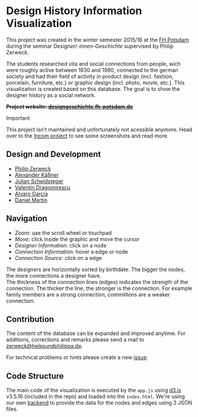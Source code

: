 # Design History Information Visualization

This project was created in the winter semester 2015/16 at the [FH Potsdam](http://www.fh-potsdam.de) during the seminar _Designer/-innen-Geschichte_ supervised by Philip Zerweck.

The students researched vita and social connections from people, wich were roughly active between 1930 and 1980, connected to the german society and had their field of activity in product design (incl. fashion, porcelain, furniture, etc.) or graphic design (incl. photo, movie, etc.). This visualization is created based on this database. The goal is to show the designer history as a social network.

~~**Project website: [designgeschichte.fh-potsdam.de](http://designgeschichte.fh-potsdam.de)**~~

> [!IMPORTANT]  
> This project isn't maintained and unfortunately not acessible anymore. Head over to the [Incom project](https://fhp.incom.org/project/7443) to see some screenshots and read more.

## Design and Development

- [Philip Zerweck](http://www.heikoundphilippa.de)
- [Alexander Käßner](http://www.alexkaessner.de/)
- [Julian Scheidsteger](https://github.com/natael)
- [Valentin Dragomirescu](http://dragomarts.de/)
- [Alvaro Garcia](http://agweiss.com/)
- [Daniel Martin](https://www.instagram.com/clementcopper)

## Navigation
- _Zoom:_ use the scroll wheel or touchpad
- _Move:_ click inside the graphic and move the cursor
- _Designer Information:_ click on a node
- _Connection Information:_ hover a edge or node
- _Connection Source:_ click on a edge

The designers are horizontally sorted by birthdate. The bigger the nodes, the more connections a designer have.  
The thickness of the connection lines (edges) indicates the strength of the connection. The thicker the line, the stronger is the connection. For example family members are a strong connection, commilitons are a weaker connection.

## Contribution
The content of the database can be expanded and improved anytime. For additions, corrections and remarks please send a mail to [zerweck@heikoundphilippa.de](mailto:zerweck@heikoundphilippa.de).

For technical problems or hints please create a new [issue](https://github.com/varusgarcia/Design-History-InfoVis/issues).

## Code Structure
The main code of the visualization is executed by the `app.js` using [d3.js](https://d3js.org) v3.5.16 (included in the repo) and loaded into the `index.html`. We're using our own [backend](http://designgeschichte.fh-potsdam.de/backend/dashboard) to provide the data for the nodes and edges using 3 JSON files.
